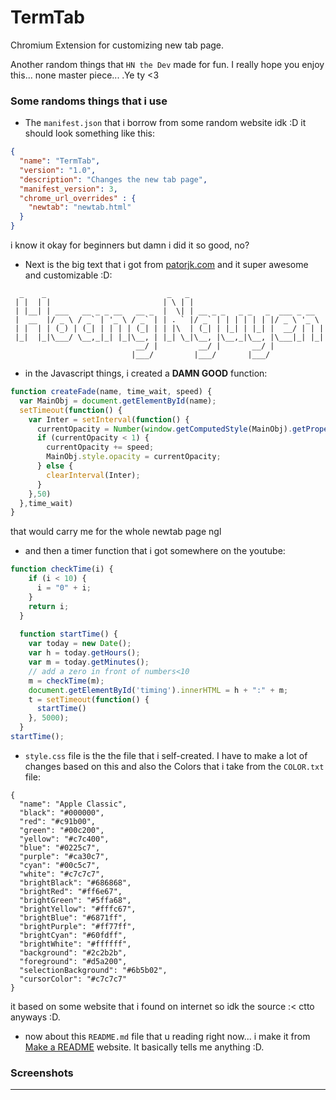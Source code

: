 # TermTab
 Chromium Extension for customizing new tab page.

Another random things that `HN the Dev` made for fun. I really hope you enjoy this... none master piece... .Ye ty <3

### Some randoms things that i use

- The `manifest.json` that i borrow from some random website idk :D it should look something like this:
```json
{
  "name": "TermTab",
  "version": "1.0",
  "description": "Changes the new tab page",
  "manifest_version": 3,
  "chrome_url_overrides" : {
	"newtab": "newtab.html"
  }
}
```
i know it okay for beginners but damn i did it so good, no?
- Next is the big text that i got from [patorjk.com](https://patorjk.com/software/taag/#p=display&f=Big&t=Hoang%20Nguyen) and it super awesome and customizable :D:
```
  _    _                           _   _                              
 | |  | |                         | \ | |                             
 | |__| | ___   __ _ _ __   __ _  |  \| | __ _ _   _ _   _  ___ _ __  
 |  __  |/ _ \ / _` | '_ \ / _` | | . ` |/ _` | | | | | | |/ _ \ '_ \ 
 | |  | | (_) | (_| | | | | (_| | | |\  | (_| | |_| | |_| |  __/ | | |
 |_|  |_|\___/ \__,_|_| |_|\__, | |_| \_|\__, |\__,_|\__, |\___|_| |_|
                            __/ |         __/ |       __/ |           
                           |___/         |___/       |___/            
```

- in the Javascript things, i created a **DAMN GOOD** function:
```javascript
function createFade(name, time_wait, speed) {
  var MainObj = document.getElementById(name);
  setTimeout(function() {
    var Inter = setInterval(function() {
      currentOpacity = Number(window.getComputedStyle(MainObj).getPropertyValue("opacity"));
      if (currentOpacity < 1) {
        currentOpacity += speed;
        MainObj.style.opacity = currentOpacity;
      } else {
        clearInterval(Inter);
      }
    },50)
  },time_wait)
}

```
that would carry me for the whole newtab page ngl 

- and then a timer function that i got somewhere on the youtube:
```javascript
function checkTime(i) {
    if (i < 10) {
      i = "0" + i;
    }
    return i;
  }
  
  function startTime() {
    var today = new Date();
    var h = today.getHours();
    var m = today.getMinutes();
    // add a zero in front of numbers<10
    m = checkTime(m);
    document.getElementById('timing').innerHTML = h + ":" + m;
    t = setTimeout(function() {
      startTime()
    }, 5000);
  }
startTime();
```
- `style.css` file is the the file that i self-created. I have to make a lot of changes based on this and also the Colors that i take from the `COLOR.txt` file:
```
{
  "name": "Apple Classic",
  "black": "#000000",
  "red": "#c91b00",
  "green": "#00c200",
  "yellow": "#c7c400",
  "blue": "#0225c7",
  "purple": "#ca30c7",
  "cyan": "#00c5c7",
  "white": "#c7c7c7",
  "brightBlack": "#686868",
  "brightRed": "#ff6e67",
  "brightGreen": "#5ffa68",
  "brightYellow": "#fffc67",
  "brightBlue": "#6871ff",
  "brightPurple": "#ff77ff",
  "brightCyan": "#60fdff",
  "brightWhite": "#ffffff",
  "background": "#2c2b2b",
  "foreground": "#d5a200",
  "selectionBackground": "#6b5b02",
  "cursorColor": "#c7c7c7"
}
```
it based on some website that i found on internet so idk the source :< ctto anyways :D.
- now about this `README.md` file that u reading right now... i make it from [Make a README](https://www.makeareadme.com/) website. It basically tells me anything :D.
### Screenshots


---
